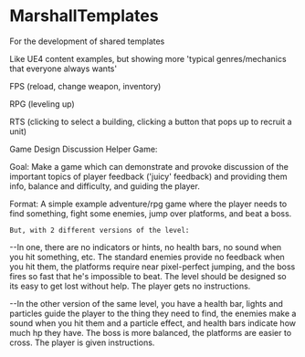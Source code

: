 # MarshallTemplates
For the development of shared templates


Like UE4 content examples, but showing more 'typical genres/mechanics that everyone always wants'

FPS (reload, change weapon, inventory)

RPG (leveling up)

RTS (clicking to select a building, clicking a button that pops up to recruit a unit)

Game Design Discussion Helper Game:

  Goal: Make a game which can demonstrate and provoke discussion of the important topics of player feedback ('juicy' feedback) and providing them info, balance and difficulty, and guiding the player.

  Format: A simple example adventure/rpg game where the player needs to find something, fight some enemies, jump over platforms, and beat a boss.

    But, with 2 different versions of the level:

--In one, there are no indicators or hints, no health bars, no sound when you hit something, etc. The standard enemies provide no feedback when you hit them, the platforms require near pixel-perfect jumping, and the boss fires so fast that he's impossible to beat.  The level should be designed so its easy to get lost without help. The player gets no instructions.

--In the other version of the same level, you have a health bar, lights and particles guide the player to the thing they need to find, the enemies make a sound when you hit them and a particle effect, and health bars indicate how much hp they have. The boss is more balanced, the platforms are easier to cross. The player is given instructions.
